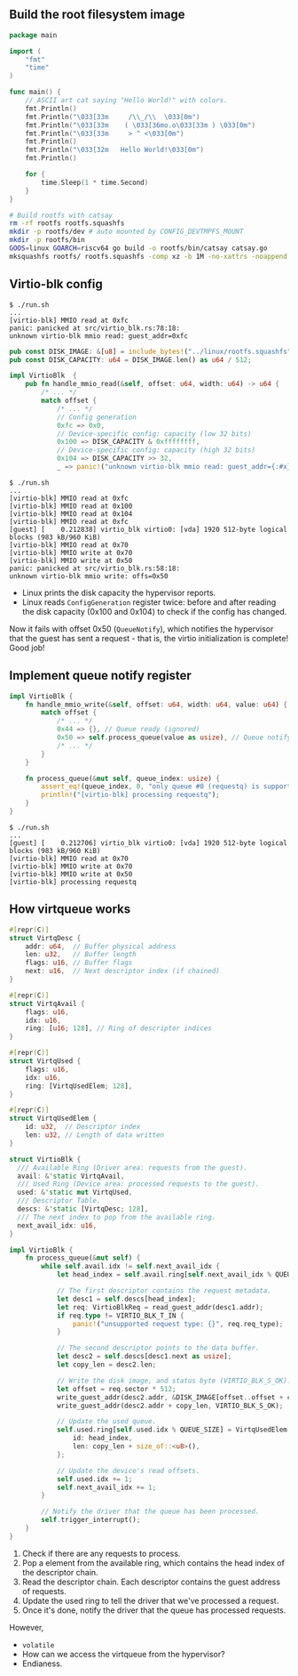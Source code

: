 
## Build the root filesystem image

```go [catsay.go]
package main

import (
	"fmt"
	"time"
)

func main() {
	// ASCII art cat saying "Hello World!" with colors.
	fmt.Println()
	fmt.Println("\033[33m     /\\_/\\  \033[0m")
	fmt.Println("\033[33m    ( \033[36mo.o\033[33m ) \033[0m")
	fmt.Println("\033[33m     > ^ <\033[0m")
	fmt.Println()
	fmt.Println("\033[32m   Hello World!\033[0m")
	fmt.Println()

	for {
		time.Sleep(1 * time.Second)
	}
}
```

```bash [linux/build.sh]
# Build rootfs with catsay
rm -rf rootfs rootfs.squashfs
mkdir -p rootfs/dev # auto mounted by CONFIG_DEVTMPFS_MOUNT
mkdir -p rootfs/bin
GOOS=linux GOARCH=riscv64 go build -o rootfs/bin/catsay catsay.go
mksquashfs rootfs/ rootfs.squashfs -comp xz -b 1M -no-xattrs -noappend
```

## Virtio-blk config

```
$ ./run.sh
...
[virtio-blk] MMIO read at 0xfc
panic: panicked at src/virtio_blk.rs:78:18:
unknown virtio-blk mmio read: guest_addr=0xfc
```

```rs [src/virtio_blk.rs] {1-2,9-14}
pub const DISK_IMAGE: &[u8] = include_bytes!("../linux/rootfs.squashfs");
pub const DISK_CAPACITY: u64 = DISK_IMAGE.len() as u64 / 512;

impl VirtioBlk  {
    pub fn handle_mmio_read(&self, offset: u64, width: u64) -> u64 {
        /* ... */
        match offset {
            /* ... */
            // Config generation
            0xfc => 0x0,
            // Device-specific config: capacity (low 32 bits)
            0x100 => DISK_CAPACITY & 0xffffffff,
            // Device-specific config: capacity (high 32 bits)
            0x104 => DISK_CAPACITY >> 32,
            _ => panic!("unknown virtio-blk mmio read: guest_addr={:#x}", offset),
```

```
$ ./run.sh
...
[virtio-blk] MMIO read at 0xfc
[virtio-blk] MMIO read at 0x100
[virtio-blk] MMIO read at 0x104
[virtio-blk] MMIO read at 0xfc
[guest] [    0.212838] virtio_blk virtio0: [vda] 1920 512-byte logical blocks (983 kB/960 KiB)
[virtio-blk] MMIO read at 0x70
[virtio-blk] MMIO write at 0x70
[virtio-blk] MMIO write at 0x50
panic: panicked at src/virtio_blk.rs:58:18:
unknown virtio-blk mmio write: offs=0x50
```

- Linux prints the disk capacity the hypervisor reports.
- Linux reads `ConfigGeneration` register twice: before and after reading the disk capacity (0x100 and 0x104) to check if the config has changed.

Now it fails with offset 0x50 (`QueueNotify`), which notifies the hypervisor that the guest has sent a request - that is, the virtio initialization is complete! Good job!

## Implement queue notify register

```rs [src/virtio_blk.rs] {6,11-14}
impl VirtioBlk {
	fn handle_mmio_write(&self, offset: u64, width: u64, value: u64) {
		match offset {
			/* ... */
            0x44 => {}, // Queue ready (ignored)
            0x50 => self.process_queue(value as usize), // Queue notify
			/* ... */
		}
	}

	fn process_queue(&mut self, queue_index: usize) {
        assert_eq!(queue_index, 0, "only queue #0 (requestq) is supported");
		println!("[virtio-blk] processing requestq");
	}
}
```

```
$ ./run.sh
...
[guest] [    0.212706] virtio_blk virtio0: [vda] 1920 512-byte logical blocks (983 kB/960 KiB)
[virtio-blk] MMIO read at 0x70
[virtio-blk] MMIO write at 0x70
[virtio-blk] MMIO write at 0x50
[virtio-blk] processing requestq
```

## How virtqueue works

```rs [src/virtio_blk.rs]
#[repr(C)]
struct VirtqDesc {
    addr: u64,  // Buffer physical address
    len: u32,   // Buffer length
    flags: u16, // Buffer flags
    next: u16,  // Next descriptor index (if chained)
}

#[repr(C)]
struct VirtqAvail {
    flags: u16,
    idx: u16,
    ring: [u16; 128], // Ring of descriptor indices
}

#[repr(C)]
struct VirtqUsed {
    flags: u16,
    idx: u16,
    ring: [VirtqUsedElem; 128],
}

#[repr(C)]
struct VirtqUsedElem {
    id: u32,  // Descriptor index
    len: u32, // Length of data written
}
```

```rs
struct VirtioBlk {
  /// Available Ring (Driver area: requests from the guest).
  avail: &'static VirtqAvail,
  /// Used Ring (Device area: processed requests to the guest).
  used: &'static mut VirtqUsed,
  /// Descriptor Table.
  descs: &'static [VirtqDesc; 128],
  /// The next index to pop from the available ring.
  next_avail_idx: u16,
}

impl VirtioBlk {
	fn process_queue(&mut self) {
		while self.avail.idx != self.next_avail_idx {
			let head_index = self.avail.ring[self.next_avail_idx % QUEUE_SIZE];

			// The first descriptor contains the request metadata.
			let desc1 = self.descs[head_index];
			let req: VirtioBlkReq = read_guest_addr(desc1.addr);
			if req.type != VIRTIO_BLK_T_IN {
				panic!("unsupported request type: {}", req.req_type);
			}

			// The second descriptor points to the data buffer.
			let desc2 = self.descs[desc1.next as usize];
			let copy_len = desc2.len;

			// Write the disk image, and status byte (VIRTIO_BLK_S_OK).
			let offset = req.sector * 512;
			write_guest_addr(desc2.addr, &DISK_IMAGE[offset..offset + copy_len]);
			write_guest_addr(desc2.addr + copy_len, VIRTIO_BLK_S_OK);

			// Update the used queue.
			self.used.ring[self.used.idx % QUEUE_SIZE] = VirtqUsedElem {
				id: head_index,
				len: copy_len + size_of::<u8>(),
			};

			// Update the device's read offsets.
			self.used.idx += 1;
			self.next_avail_idx += 1;
		}

		// Notify the driver that the queue has been processed.
		self.trigger_interrupt();
	}
}
```

1. Check if there are any requests to process.
2. Pop a element from the available ring, which contains the head index of the descriptor chain.
3. Read the descriptor chain. Each descriptor contains the guest address of requests.
4. Update the used ring to tell the driver that we've processed a request.
5. Once it's done, notify the driver that the queue has processed requests.

However, 

- `volatile`
- How can we access the virtqueue from the hypervisor?
- Endianess.
